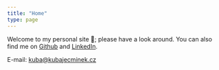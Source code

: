 ```yaml
---
title: "Home"
type: page
---
```

Welcome to my personal site :open_hands:; please have a look around. You can also find me on [Github](https://github.com/kubajecminek) and [LinkedIn](https://www.linkedin.com/in/jakub-ječmínek-035205266/).

E-mail: kuba@kubajecminek.cz